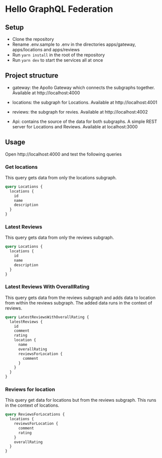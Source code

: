 # Hello GraphQL Federation

## Setup

- Clone the repository
- Rename .env.sample to .env in the directories apps/gateway, apps/locations and apps/reviews
- Run ```yarn install``` in the root of the repository
- Run ```yarn dev``` to start the services all at once

## Project structure

- gateway: the Apollo Gateway which connects the subgraphs together. Available at http://localhost:4000

- locations: the subgraph for Locations. Available at http://localhost:4001

- reviews: the subgraph for revies. Available at http://localhost:4002 

- Api: contains the source of the data for both subgraphs. A simple REST server for Locations and Reviews. Available at localhost:3000

## Usage

Open http://localhost:4000 and test the following queries

### Get locations
This query gets data from only the locations subgraph.

```graphql
query Locations {
  locations {
    id
    name
    description
  }
}
```

### Latest Reviews
This query gets data from only the reviews subgraph.

```graphql
query Locations {
  locations {
    id
    name
    description
  }
}
```

### Latest Reviews With OverallRating
This query gets data from the reviews subgraph and adds data to location from within the reviews subgraph. The added data runs in the context of reviews.

```graphql
query LatestReviewsWithOverallRating {
  latestReviews {
    id
    comment
    rating
    location {
      name
      overallRating
      reviewsForLocation {
        comment
      }
    }
  }
}
```

### Reviews for location
This query get data for locations but from the reviews subgraph. This runs in the context of locations.

```graphql
query ReviewsForLocations {
  locations {
    reviewsForLocation {
      comment
      rating
    }
    overallRating
  }
}
```